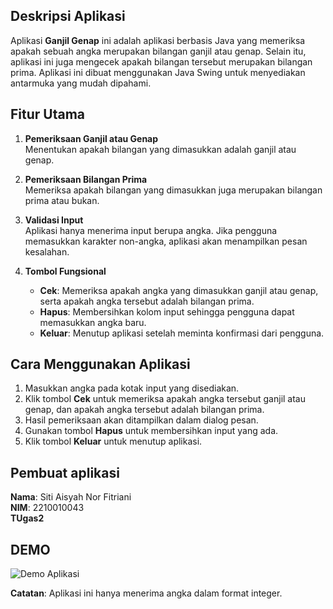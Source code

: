 ## Deskripsi Aplikasi

Aplikasi **Ganjil Genap** ini adalah aplikasi berbasis Java yang memeriksa apakah sebuah angka merupakan bilangan ganjil atau genap. Selain itu, aplikasi ini juga mengecek apakah bilangan tersebut merupakan bilangan prima. 
Aplikasi ini dibuat menggunakan Java Swing untuk menyediakan antarmuka yang mudah dipahami.

## Fitur Utama

1. **Pemeriksaan Ganjil atau Genap**  
   Menentukan apakah bilangan yang dimasukkan adalah ganjil atau genap.

2. **Pemeriksaan Bilangan Prima**  
   Memeriksa apakah bilangan yang dimasukkan juga merupakan bilangan prima atau bukan.

3. **Validasi Input**  
   Aplikasi hanya menerima input berupa angka. Jika pengguna memasukkan karakter non-angka, aplikasi akan menampilkan pesan kesalahan.

4. **Tombol Fungsional**  
   - **Cek**: Memeriksa apakah angka yang dimasukkan ganjil atau genap, serta apakah angka tersebut adalah bilangan prima.
   - **Hapus**: Membersihkan kolom input sehingga pengguna dapat memasukkan angka baru.
   - **Keluar**: Menutup aplikasi setelah meminta konfirmasi dari pengguna.

## Cara Menggunakan Aplikasi

1. Masukkan angka pada kotak input yang disediakan.
2. Klik tombol **Cek** untuk memeriksa apakah angka tersebut ganjil atau genap, dan apakah angka tersebut adalah bilangan prima.
3. Hasil pemeriksaan akan ditampilkan dalam dialog pesan.
4. Gunakan tombol **Hapus** untuk membersihkan input yang ada.
5. Klik tombol **Keluar** untuk menutup aplikasi.

## Pembuat aplikasi

**Nama**: Siti Aisyah Nor Fitriani  
**NIM**: 2210010043  
**TUgas2**

## DEMO
![Demo Aplikasi]()

**Catatan**: Aplikasi ini hanya menerima angka dalam format integer. 

